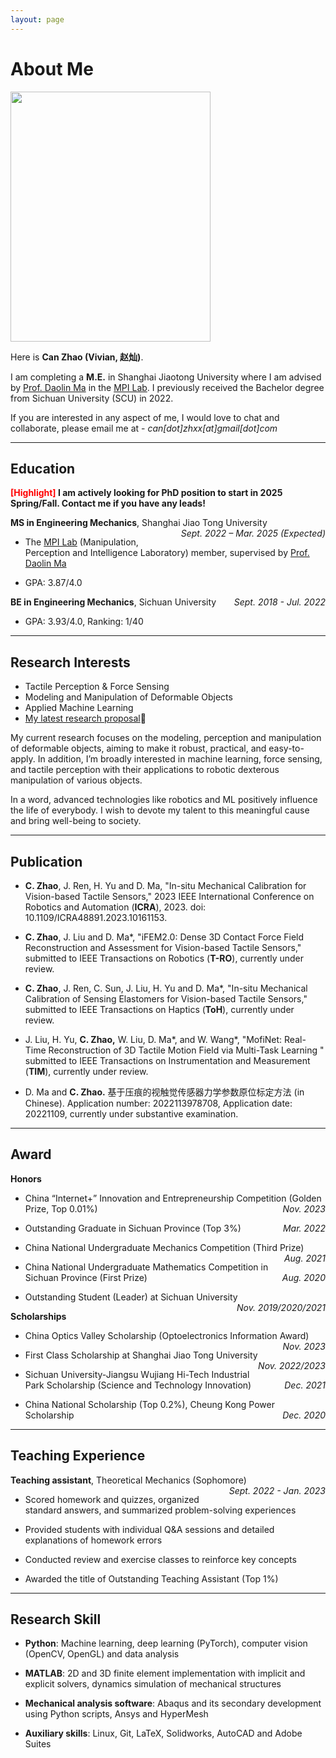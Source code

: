 ```yaml
---
layout: page
---
```


# About Me

<img src="https://canzhao-sunny.github.io/can_poster.jpg" class="floatpic" width="320" height="400">

Here is **Can Zhao (Vivian, 赵灿)**.

I am completing a **M.E.** in Shanghai Jiaotong University  where I am advised by [Prof. Daolin Ma](https://www.researchgate.net/profile/Daolin-Ma) in the [MPI Lab](https://mpi.sjtu.edu.cn/). I previously received the Bachelor degree from Sichuan University (SCU) in 2022.

If you are interested in any aspect of me, I would love to chat and collaborate, please email me at - *can[dot]zhxx[at]gmail[dot]com*

---

## Education

**<font color='red'>[Highlight]</font> I am actively looking for PhD position to start in 2025 Spring/Fall. Contact me if you have any leads!**

**MS in Engineering Mechanics**, Shanghai Jiao Tong University<span style="float:right;">*Sept. 2022 – Mar. 2025 (Expected)*</span>

- The [MPI Lab](https://mpi.sjtu.edu.cn/) (Manipulation, Perception and Intelligence Laboratory) member, supervised by [Prof. Daolin Ma](https://www.researchgate.net/profile/Daolin-Ma)

- GPA: 3.87/4.0 

**BE in Engineering Mechanics**, Sichuan University<span style="float:right;">*Sept. 2018 - Jul. 2022*</span>

- GPA: 3.93/4.0, Ranking: 1/40

---

## Research Interests

- Tactile Perception & Force Sensing
- Modeling and Manipulation of Deformable Objects
- Applied Machine Learning
- [My latest research proposal](https://canzhao-sunny.github.io/file/proposal-2023.pdf)🔗

My current research focuses on the modeling, perception and manipulation of deformable objects, aiming to make it robust, practical, and easy-to-apply. In addition, I’m broadly interested in machine learning, force sensing, and tactile perception with their applications to robotic dexterous manipulation of various objects.

In a word, advanced technologies like robotics and  ML positively influence the life of everybody.  I wish to devote my talent to this meaningful cause and bring well-being to society.

---

## **Publication**

- **C. Zhao**, J. Ren, H. Yu and D. Ma, "In-situ Mechanical Calibration for Vision-based Tactile Sensors," 2023 IEEE International Conference on Robotics and Automation (**ICRA**), 2023. doi: 10.1109/ICRA48891.2023.10161153.

- **C. Zhao**, J. Liu and D. Ma\*, "iFEM2.0: Dense 3D Contact Force Field Reconstruction and Assessment for Vision-based Tactile Sensors," submitted to IEEE Transactions on Robotics (**T-RO**), currently under review.

- **C. Zhao**, J. Ren, C. Sun, J. Liu, H. Yu and D. Ma\*, "In-situ Mechanical Calibration of Sensing Elastomers for Vision-based Tactile Sensors," submitted to IEEE Transactions on Haptics (**ToH**), currently under review.

- J. Liu, H. Yu, **C. Zhao,** W. Liu, D. Ma\*, and W. Wang\*, "MofiNet: Real-Time Reconstruction of 3D Tactile Motion Field via Multi-Task Learning " submitted to IEEE Transactions on Instrumentation and Measurement (**TIM**), currently under review.

- D. Ma and **C. Zhao.** 基于压痕的视触觉传感器力学参数原位标定方法 (in Chinese). Application number: 2022113978708, Application date: 20221109, currently under substantive examination.

---

## **Award**

**Honors**

- China “Internet+” Innovation and Entrepreneurship Competition (Golden Prize, Top 0.01%)<span style="float:right;">*Nov. 2023*</span>

- Outstanding Graduate in Sichuan Province (Top 3%)<span style="float:right;">*Mar. 2022*</span>

- China National Undergraduate Mechanics Competition (Third Prize)<span style="float:right;">*Aug. 2021*</span>

- China National Undergraduate Mathematics Competition in Sichuan Province (First Prize)<span style="float:right;">*Aug. 2020*</span>

- Outstanding Student (Leader) at Sichuan University <span style="float:right;">*Nov. 2019/2020/2021*</span>

**Scholarships**

- China Optics Valley Scholarship (Optoelectronics Information Award)<span style="float:right;">*Nov. 2023*</span>

- First Class Scholarship at Shanghai Jiao Tong University<span style="float:right;">*Nov. 2022/2023*</span>

- Sichuan University-Jiangsu Wujiang Hi-Tech Industrial Park Scholarship (Science and Technology Innovation)<span style="float:right;">*Dec. 2021*</span>

- China National Scholarship (Top 0.2%), Cheung Kong Power Scholarship<span style="float:right;">*Dec. 2020*</span>

---

## **Teaching Experience**

**Teaching assistant**, Theoretical Mechanics (Sophomore)<span style="float:right;">*Sept. 2022 - Jan. 2023*</span>

- Scored homework and quizzes, organized standard answers, and summarized problem-solving experiences

- Provided students with individual Q&A sessions and detailed explanations of homework errors

- Conducted review and exercise classes to reinforce key concepts

- Awarded the title of Outstanding Teaching Assistant (Top 1%)


---

## **Research Skill**

- **Python**: Machine learning, deep learning (PyTorch), computer vision (OpenCV, OpenGL) and data analysis

- **MATLAB**: 2D and 3D finite element implementation with implicit and explicit solvers, dynamics simulation of mechanical structures

- **Mechanical analysis software**: Abaqus and its secondary development using Python scripts, Ansys and HyperMesh

- **Auxiliary skills**: Linux, Git, LaTeX, Solidworks, AutoCAD and Adobe Suites
